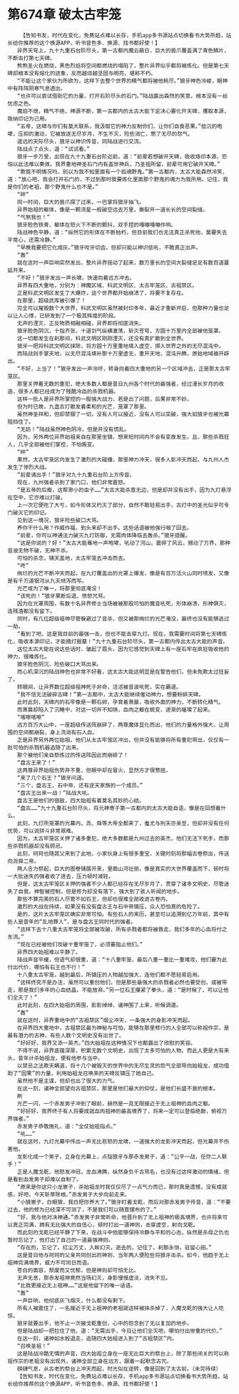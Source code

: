# 第674章 破太古牢笼
        【告知书友，时代在变化，免费站点难以长存，手机app多书源站点切换看书大势所趋，站长给你推荐的这个换源APP，听书音色多、换源、找书都好使！】
       异界天穹上，九十九重石台阶尽头，第一古都内魔云蔽日，巨大的兽爪覆盖满了青色鳞片，不断击打第七天碑。
       熊熊圣火在燃烧，黑色烈焰将空间都燃烧的塌陷了，整片异界似乎都将被炼化。但是第七天碑却根本没有熔化的迹象，反而越烧越坚固与明亮，堪称不朽。
       “不能让这个家伙为所欲为，这样下去整个世界的精气都将被他耗尽。”狼牙神色冷峻，眼神中有阵阵阴寒气息透出。
       “也许可以尝试借助它的力量，打开石阶尽头的石门。”陆战露出森然的笑意，根本没有一丝忧虑之色。
       魔焰不熄，精气不绝，神源不断，第一古都内的太古大能下定决心要化开天碑，攫取本源，吸纳印记为己用。
       “五帝，这碑与你们有莫大联系，我汲取它的神力反制你们，让你们自食恶果。”低沉的咆哮，压抑的激动，它被放逐无尽岁月，不生不灭，险些消亡，憋了无尽的怨气。
       遥远的天际尽头，狼牙以神识传音，同陆战进行交流。
       陆战点了点头，道：“试试看。”
       狼牙一步万里，出现在九十九重石台阶近前，道：“前辈若想破开天碑，吸收烙印本源，恐怕以此法难以奏效。我界重地神圣石门内有盖世神兵，乃圣祖所留，前辈可用它破开天碑。”
       “欺我不明情况吗，别以为我不知里面有一个孤魂野鬼。”第一古都内，太古大能森然冷笑，道：“放心吧，我会打开石门的，不过到那时我要炼化里面那个野鬼的魂力为我所用。记住，我是你们的老祖，那个野鬼什么也不是。”
       “砰”
       同一时间，巨大的兽爪探了过来，一巴掌将狼牙抽飞。
       异界始祖的躯体，像是一颗流星一般破空远去万里，撕裂开一道长长的空间裂缝。
       “气煞我也！”
       狼牙脸色铁青，躯体在怒火下不断的颤抖，双手捏的嘎嘣嘎嘣作响。
       陆战神色平静，道：“纵然它的形体在不断枯朽，但目前我们也无法真正杀死他，莫要失去平常心，还需冷静。”
       “早晚我要把它化成灰。”狼牙咬牙切齿，但却只能以神识低吼，不敢真正出声。
       “轰”
       就在这时一声巨响突然发出，整片异界摇动了起来，数万里长的空间大裂缝足足有数百道蔓延开来。
       “不好！”狼牙发出一声长啸，快速向着远方冲去。
       异界有四大重地，分别为：神魔区域、科武文明区、太古牢笼区、古祖禁区。
       正是科武文明区发生了大爆炸，这个世界都开始崩溃了，将要不复存在。
       在那里，超级武库被引爆了！
       完全可以摧毁数个大世界，科武文明区虽然被封印多年，最近才重新开启，但那种力量也足以让人心悸，已研发到了一个极其辉煌的阶段。
       无声的湮灭，正反物质相融相碰，异界即将彻底消失。
       狼牙脸色阴沉，十指齐张，十道剑气纵横激荡，斩灭苍穹，方圆十万里内全部被他笼罩。
       这一切都发生在刹那间，科武文明区刚刚湮灭，还没有真扩散到全世界。
       狼牙一把将科武文明区抹除，将方圆十万里重地填入虚空，掷入世界之外的无尽混沌中。
       而陆战则手掌天地，以无尽混沌填补那十万里虚无，重开天地，混沌升腾，原始地域被开辟出。
       “不好，上当了！”狼牙发出一声冷哼，转身向着四大重地的另一个区域冲去，正是那太古牢笼区。
       那里关押着无数的重犯，绝大多数人都是昔日九州各个时代的最强者，经过漫长岁月的改造，很多人都已经成为了残酷冷血的杀戮机器。
       这样一批人是异界所掌控的一股强大战力，若是出了问题，后果非常不妙。
       但为时已晚，九盏古灯散发着柔和的光芒，笼罩了那里。
       虽然神圣祥和，但却禁锢了一切，没有人可以接近，没有人可以突破，强大如狼牙也被光幕阻挡住了。
       “无妨！”陆战虽然神色阴冷，但是并没有慌乱。
       因为，另外两位异界始祖亲自在那里坐镇，想来短时间内不会有变故发生。且，那些杀戮狂人，几乎全部被他们掌控，不怕叛变。
       “砰”
       果然，太古牢笼区内发生了激烈的大碰撞，那里神力冲天，很多人影冲天而起，与九州人杰发生了惨烈大战。
       “前辈请出手！”狼牙对九十九重石台阶上方传音。
       现在，九州强者杀到了家门口，他们非常震怒。
       “是五帝的后裔，这帮渺小的虫子……”太古大能杀意无边，但是却并没有出手，因为九灯悬浮在空中，它亦难以打破。
       上一次它便吃了大亏，如今形体又朽灭了部分，自然不敢轻易出手，古灯中的圣光似乎可专门破灭它的印记。
       见到这一境况，狼牙险些破口大骂。
       养你干什么用？作威作福，到头来却不出手。这些话语被他强行咽了回去。
       “前辈，你可以神通法力破灭九灯防御，无需肉体降临去轰杀。”狼牙提醒。
       “这是你说的？好！”太古大能蓦地一声咆哮，吼动了河山，震碎了风云，撼动了万界，那种音波无物不破，无神不杀。
       可怕的杀念，铺天盖地，太古牢笼去冲击而去。
       “咚”
       绚烂的光芒不断冲天而起，在九灯覆盖出的光罩上爆发，像是有百万活火山同时喷发，又像是有千万道银河从九天倾泻而写。
       光芒成为了唯一，将那里彻底淹没！
       “该死的！”狼牙果断后退，愤怒咒骂。
       因为在光罩周围，有数十名异界修士当场被被那股可怕的魔音吼死，形体崩溃，形神俱灭，连残渣都没有留下。
       同时，有几位超级祖神尽管躲避过了音杀，但又被那绚烂的光芒淹没，最终也没有能够逃过一劫。
       “看到了吧，这是我目前的最强一击，但也不能击穿九灯。现在，我需要时间将第七天碑炼化，吸收本源印记，才能摘灯掘墓！”九十九重石台阶尽头，第一古都内传出太古大能的声音。
       这位太古大能在说这些话时，皱起了眉头，因为它感觉到天碑上有一座石牢在疯狂吸收他的神力，很难炼化。
       狼牙脸色阴沉，险些破口大骂出来。
       而心机深沉的陆战神色也非常不好看，这太古大能这明显是在警告他们，但未免欺太过狂妄了。
       转眼间，让异界数位超级祖神死于非命，活活被音波吼死，实在霸道。
       “我不信无法破碎古碑！”第一古都中，太古大能继续催动神力，想要粉碎天碑。
       此时此刻，天碑内的石牢像是一颗石卵，孕育着萧晨，吸收外面的神力，不断转化精气。
       而萧晨却陷入了沉睡中，对这一切并不知晓，血肉之躯在蜕变，逐渐的璀璨了起来。
       “喀嚓喀嚓”
       远方百万大山中，一座超级传送阵崩碎了，两尊魔体显化而出，他们的力量格外强大，让周围的空间都崩裂，身上流淌有石人血。
       正是异界另外两位始祖，他们从太古牢笼区冲出，但并没有能够将所有重犯带出，仅仅有一批可怕的杀戮机器追随了出来。
       那个被他们亲自祭炼过的传送阵因此而崩碎了！
       “盘古王来了！”
       这两尊异界始祖伤势并不重，但眼中却在冒火，显然方才很憋屈。
       “来了几个石王？”狼牙问道。
       “三个，盘古王、石中帝、还有逆天家族的一个成员。”
       “盘古王出来一战！”陆战大吼。
       盘古王是他们的宿敌，四大始祖有着莫名其妙的心结。
       “盘古……”九十九重石台阶尽头，将元神寄于第一古都内的太古大能自语，像是在回想着什么。
       此刻，九灯所笼罩的光幕内，尧、舜等大帝全都来了，蚩尤与刑天亦亲至，但却并没有任何优势，可以说拼斗非常艰难。
       因为，太古牢笼区关押了诸多重犯，绝大多数都是九州过去的英杰，他们无法下死手，而那些杀戮机器却没有顾忌。
       此刻，珂珂也随其父来到了此地，小家伙身上有很多重宝，关键时刻将那幅古卷祭出，传送向尧舜二帝。
       两人合力祭起，巨大的图卷铺展开来，里面山河壮丽，像是真实的大世界覆盖而下，顿时将一大批迷失的强者收了进去，压力顿时减轻。
       但是，这太古牢笼区关押的强者不少人都已经存在无尽岁月了，贯穿了诸多文明史，尽管迷失了自我，神智被控制，但是修为却没有落下，强大到了骇人听闻的地步。
       那些不算完美的石人尽管不如石王，但却也很难全部收进古卷内。
       激烈的大战在持续，如果没有没有盘古王与石中帝镇压，众人恐怕真的危险了。
       是的，这片太古牢笼区确实非常可怕。有些石人的来历，甚至可以追溯到亿万年前，其中有些人是昔年的“乱地罪人”，是与盘古王同时代的强者。
       “这样下去十八重太古牢笼将全部被攻破，所有杀戮者都将被救走，我们多年的心血将付之东流。”
       “现在已经被他们攻破十重牢笼了，必须要阻止他们。”
       异界四大始祖难以平静了。
       陆战声音平缓，但语气却很重，道：“十八重牢笼，最后八重一重比一重难攻，他们要为此付出代价，哪怕有石王也不行！”
       十八重太古牢笼，越到最后，所镇压的人物越加强大，连他们都不愿轻易启用。
       “这样终究不是办法，虽然可以重创他们，但是那些最强大的杀戮者必然也要受创，或被带走，那是我们多年的心血结晶，不能放弃。”另一位石王攥紧了拳头，道：“是时候了，可以让他们全灭了！”
       此时此刻，在四大始祖的周围，影影绰绰，诸神围了上来，听候调遣。
       “轰”
       就在这时，异界重地中的“古祖禁区”烟尘冲天，一条强大的身影冲天而起。
       在异界四大重地中，古祖禁区最为神秘与可怕，能够在那里修行的人全部可以称祖作宗，是最有潜力的古神，有些人数个文明史没有出世了。
       “好好好，我界又添一英杰。”四大始祖在这种情况下也都露出了欣慰的笑容。
       不得不说，异界底蕴深厚，积累无数个文明史，出现了太多可怕的人物。而此人更是大有来头，昔年计杀始祖龙，便有他参与当中。
       以禁忌之法欺天瞒道，将十几个被毁灭的世界中的无尽生灵的怨气全部导向始祖龙，成功借助了“因果”的力量，利用始祖龙召唤来的天碑反镇压了她自己。
       虽然他不是主谋，但却也出了很大的力气。
       在这一刻，诸神全部望向古祖禁区，那里是他们最大的仰仗，是他们长盛不衰的根本。
       刷
       光芒一闪，一个赤发男子冲到了眼前，赫然是一具无限接近于无上祖神的血肉之躯。
       “好好好，我界终于有人将要成就血肉祖神的最高境界了，将来一定可以登临绝巅，俯视万界强者。”
       赤发男子恭敬施礼，道：“全仗始祖指点。”
       “吼……”
       就在这时，九灯光幕中传出一声无比悲怒的龙啸，一道强大的龙影冲天而起，但光幕并不伤害他。
       龙影化成一个男子，立身在光幕上，点指狼牙与那赤发男子，道：“公平一战，任你二人联手！”
       正是人魔戈乾，他怒发冲冠，龙血沸腾，纵然身负千古骂名，也没有过这样激动的情绪，但是看到血发男子却难以自制了。
       “原来是你这只小龙崽子，杀始祖龙时我仅仅尽了一点气力而已，那时真是遗憾，没有成就感，好吧，今天斩草除根。”赤发男子大步向前走来。
       “小狼崽子，白眼狼，我白把你养大了。”狼牙盯着戈乾，而后对那赤发男子传音，道：“不要过去，他的修为已经深不可测了，不是我们可以随意摆布的了。”
       “好，我与他对决神通。”赤发男子非常听命，他晋升到了无上祖神的极高境界，也许将来可以真正完满，拥有无比强大的自信心，顿时打出一道神则，击穿虚空，射向戈乾。
       而此刻的戈乾已经平静了下来，在战斗中他能够保持冷静与平和的心态，纵然是杀母之仇也暂时忘记了，他打出了自己的一道最强神则。
       “存在的，忘记了。红尘万丈，入眸幻灭。逝去的，记住了。刹那永恒，驻留心田。”
       这是昔日他与珂珂的父亲共同创出的神则，当年两人便险些将狼牙击杀。如今，他趋于无上祖神完满境界，威力不可同日而语。
       苍白的面容，颓废而又忧郁，但是神则却可怕无比。
       无声无息，那赤发祖神竟然当场幻灭，身影慢慢虚淡，消失不见。
       “比我更接近无上祖神……”这是他留下的唯一话语。
       “轰”
       一声巨响，他彻底灰飞烟灭，什么都没有剩下。
       所有人被震住了，一名接近于无上祖神的老祖就这样被抹杀掉了，人魔戈乾的强大让人吃惊。
       狼牙就要出手，他不止一次被戈乾重创，心中的怨念到了无以复加的地步。
       但是陆战却一把拉住了他，道：“无需出手，今日让他们全灭吧，哪怕付出惨重的代价。”
       在这一刻，诸神如水般退走，追随四大始祖进入到了“古祖禁区”内。
       “召唤圣祖！”
       这是陆战冷酷无情的声音，四大始祖立身在一座无比巨大的祭台上，除了那些闭关的可以称祖作宗的老祖没有出现外，诸神全部立身在远方，跟着一起默念古咒。
       磅礴气息，从古老的祭台上冲天而起，时光似在逆转，像是回到了太古前。（未完待续）
       【告知书友，时代在变化，免费站点难以长存，手机app多书源站点切换看书大势所趋，站长给你推荐的这个换源APP，听书音色多、换源、找书都好使！】